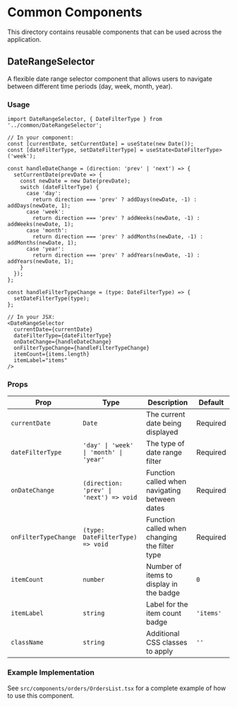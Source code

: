 # Common Components

This directory contains reusable components that can be used across the application.

## DateRangeSelector

A flexible date range selector component that allows users to navigate between different time periods (day, week, month, year).

### Usage

```tsx
import DateRangeSelector, { DateFilterType } from '../common/DateRangeSelector';

// In your component:
const [currentDate, setCurrentDate] = useState(new Date());
const [dateFilterType, setDateFilterType] = useState<DateFilterType>('week');

const handleDateChange = (direction: 'prev' | 'next') => {
  setCurrentDate(prevDate => {
    const newDate = new Date(prevDate);
    switch (dateFilterType) {
      case 'day':
        return direction === 'prev' ? addDays(newDate, -1) : addDays(newDate, 1);
      case 'week':
        return direction === 'prev' ? addWeeks(newDate, -1) : addWeeks(newDate, 1);
      case 'month':
        return direction === 'prev' ? addMonths(newDate, -1) : addMonths(newDate, 1);
      case 'year':
        return direction === 'prev' ? addYears(newDate, -1) : addYears(newDate, 1);
    }
  });
};

const handleFilterTypeChange = (type: DateFilterType) => {
  setDateFilterType(type);
};

// In your JSX:
<DateRangeSelector
  currentDate={currentDate}
  dateFilterType={dateFilterType}
  onDateChange={handleDateChange}
  onFilterTypeChange={handleFilterTypeChange}
  itemCount={items.length}
  itemLabel="items"
/>
```

### Props

| Prop | Type | Description | Default |
|------|------|-------------|---------|
| `currentDate` | `Date` | The current date being displayed | Required |
| `dateFilterType` | `'day' \| 'week' \| 'month' \| 'year'` | The type of date range filter | Required |
| `onDateChange` | `(direction: 'prev' \| 'next') => void` | Function called when navigating between dates | Required |
| `onFilterTypeChange` | `(type: DateFilterType) => void` | Function called when changing the filter type | Required |
| `itemCount` | `number` | Number of items to display in the badge | `0` |
| `itemLabel` | `string` | Label for the item count badge | `'items'` |
| `className` | `string` | Additional CSS classes to apply | `''` |

### Example Implementation

See `src/components/orders/OrdersList.tsx` for a complete example of how to use this component. 